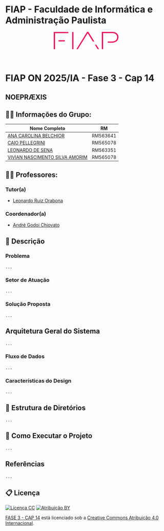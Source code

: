 # FIAP - Faculdade de Informática e Administração Paulista

<p align="center">
    <a href= "https://www.fiap.com.br/">
        <img    src="assets/logo-fiap.png"
                alt="FIAP - Faculdade de Informática e Admnistração Paulista"
                border="0" width=40% height=40%>
    </a>
</p>

<br>

# FIAP ON 2025/IA - Fase 3 - Cap 14

## NOEPRÆXIS

## 👨‍🎓 Informações do Grupo:
|Nome Completo|RM|
|---|---|
|[ANA CAROLINA BELCHIOR](https://www.linkedin.com/in/ana-carolina-belchior-35a572355/)|RM563641|
|[CAIO PELLEGRINI](https://www.linkedin.com/in/caiopellegrini/)|RM565078|
|[LEONARDO DE SENA](https://www.linkedin.com/in/leonardosena)|RM563351|
|[VIVIAN NASCIMENTO SILVA AMORIM](https://www.linkedin.com/in/vivian-amorim-245a46b7)|RM565078|


## 👩‍🏫 Professores:
### Tutor(a)
- [Leonardo Ruiz Orabona](https://www.linkedin.com/in/leonardoorabona)
### Coordenador(a)
- [André Godoi Chiovato](https://www.linkedin.com/in/andregodoichiovato)

## 📜 Descrição

### Problema

    ...

### Setor de Atuação

    ...

### Solução Proposta

    ...
## Arquitetura Geral do Sistema

    ...

### Fluxo de Dados

    ...

### Características do Design

    ...

## 📁 Estrutura de Diretórios

    ...

## 🔧 Como Executar o Projeto

    ...

## Referências

    ...

## 📋 Licença

[![Licença CC](https://mirrors.creativecommons.org/presskit/icons/cc.svg?ref=chooser-v1)](http://creativecommons.org/licenses/by/4.0/?ref=chooser-v1)
[![Atribuição BY](https://mirrors.creativecommons.org/presskit/icons/by.svg?ref=chooser-v1)](http://creativecommons.org/licenses/by/4.0/?ref=chooser-v1)

[FASE 3 - CAP 14](https://github.com/RevoluxAI/fase3-cap1) está licenciado sob a [Creative Commons Atribuição 4.0 Internacional](http://creativecommons.org/licenses/by/4.0/?ref=chooser-v1).


